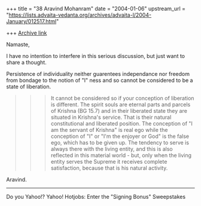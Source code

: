 +++
title = "38 Aravind Mohanram"
date = "2004-01-06"
upstream_url = "https://lists.advaita-vedanta.org/archives/advaita-l/2004-January/012517.html"

+++
[Archive link](https://lists.advaita-vedanta.org/archives/advaita-l/2004-January/012517.html)


Namaste,

I have no intention to interfere in this serious discussion, but just want to share a thought.

Persistence of individuality neither guarentees independance nor freedom from bondage to the notion of "I" ness and so cannot be considered to be a state of liberation.

>>> It cannot be considered so if your conception of liberation is different. The spirit souls are eternal parts and parcels of Krishna (BG 15.7) and in their liberated state they are situated in Krishna's service. That is their natural constitutional and liberated position. The conception of "I am the servant of Krishna" is real ego while the conception of "I" or "I'm the enjoyer or God" is the false ego, which has to be given up. The tendency to serve is always there with the living entity, and this is also reflected in this material world - but, only when the living entity serves the Supreme it receives complete satisfaction, because that is his natural activity. 

Aravind. 








---------------------------------
Do you Yahoo!?
Yahoo! Hotjobs: Enter the "Signing Bonus" Sweepstakes

